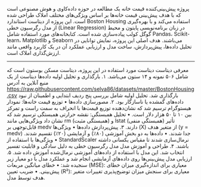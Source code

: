 پروژه پیش‌بینی‌کننده قیمت خانه یک مطالعه در حوزه داده‌کاوی و هوش مصنوعی است که با هدف پیش‌بینی قیمت خانه‌ها بر اساس ویژگی‌های مختلف املاک طراحی شده است. این پروژه از دیتاست استاندارد Boston Housing استفاده می‌کند و با بهره‌گیری از مدل رگرسیون خطی (Linear Regression) در زبان برنامه‌نویسی پایتون و محیط گوگل کولب پیاده‌سازی شده است. کتابخانه‌های مورد استفاده شامل Pandas، Scikit-learn، Matplotlib و Seaborn می‌باشند. هدف اصلی این پروژه، نمایش توانایی در تحلیل داده‌ها، پیش‌پردازش، ساخت مدل و ارزیابی عملکرد آن در یک کاربرد واقعی مانند ارزش‌گذاری املاک است.
________________________________________
معرفی دیتاست
دیتاست مورد استفاده در این پروژه، دیتاست مسکن بوستون است که شامل ۵۰۶ نمونه و ۱۴ ستون می‌باشد.
۱. بارگذاری و تحلیل اولیه داده‌ها
دیتاست از یک منبع آنلاین به آدرس https://raw.githubusercontent.com/selva86/datasets/master/BostonHousing.csv بارگذاری شد. تحلیل اولیه شامل بررسی پنج ردیف ابتدایی و اطمینان از نبود داده‌های گمشده یا ناسازگار بود.
۲. مصورسازی داده‌ها
•	توزیع قیمت خانه‌ها: نمودار هیستوگرام ترسیم شد که نشان‌دهنده توزیع قیمت‌ها با انحراف به سمت راست و تمرکز بین ۱۰ تا ۵۰ هزار دلار است.
•	تحلیل همبستگی: نقشه حرارتی همبستگی ترسیم شد که نشان داد ویژگی‌هایی مانند rm (همبستگی مثبت) و lstat (همبستگی منفی) تأثیر قابل‌توجهی بر medv دارند.
۳. پیش‌پردازش داده‌ها
•	ویژگی‌ها (X) از متغیر هدف (y = medv) جدا شدند.
•	داده‌ها به دو بخش آموزشی (۸۰٪) و آزمایشی (۲۰٪) تقسیم شدند.
•	ویژگی‌ها با استفاده از StandardScaler نرمال‌سازی شدند تا مقیاس یکسانی داشته باشند.
۴. طراحی و آموزش مدل
مدل رگرسیون خطی به دلیل سادگی و قابلیت تفسیر انتخاب شد. این مدل با استفاده از داده‌های آموزشی نرمال‌شده آموزش داده شد.
۵. ارزیابی مدل
پیش‌بینی‌ها روی داده‌های آزمایشی انجام شد و عملکرد مدل با دو معیار زیر سنجیده شد:
•	خطای میانگین مربعات (MSE): معیاری برای اندازه‌گیری میزان خطای پیش‌بینی.
•	ضریب تعیین (R²): معیاری برای سنجش میزان توضیح‌پذیری تغییرات متغیر هدف توسط مدل.

